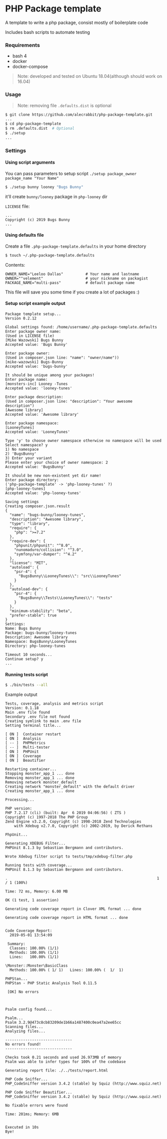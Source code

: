# PHP Package template

A template to write a php package, consist mostly of boilerplate code

Includes bash scripts to automate testing

### Requirements
 - bash 4
 - docker
 - docker-compose

> Note: developed and tested on Ubuntu 18.04(although should work on 16.04)

### Usage
> Note: removing file `.defaults.dist` is optional
```bash
$ git clone https://github.com/alecrabbit/php-package-template.git
...
$ cd php-package-template
$ rm .defaults.dist  # Optional
$ ./setup
...
```
### Settings
#### Using script arguments
 You can pass parameters to setup script
 `./setup package_owner package_name "Your Name"`
 ```bash
 $ ./setup bunny looney "Bugs Bunny"
 ``` 
 it'll create `bunny/looney` package in `php-looney` dir

 `LICENSE` file:
 ```
 ...
 Copyright (c) 2019 Bugs Bunny
 ...
 ```
#### Using defaults file
Create a file `.php-package-template.defaults` in your home directory
```bash
$ touch ~/.php-package-template.defaults
```
Contents:
```
OWNER_NAME="Leeloo Dallas"          # Your name and lastname
OWNER=""velement"                   # your nickname on packagist
PACKAGE_NAME="multi-pass"           # default package name
```
This file will save you some time if you create a lot of packages :)

#### Setup script example output
```
Package template setup...
Version 0.2.12

Global settings found: /home/username/.php-package-template.defaults
Enter package owner name:
(Used in LICENSE file)
[Mike Wazowski] Bugs Bunny
Accepted value: 'Bugs Bunny'

Enter package owner:
(Used in composer.json line: "name": "owner/name"))
[mike-wazowski] Bugs-Bunny
Accepted value: 'bugs-bunny'

It should be unique among your packages!
Enter package name:
[monsters-inc] Looney -Tunes
Accepted value: 'looney-tunes'

Enter package description:
(Used in composer.json line: "description": "Your awesome description")
[Awesome library] 
Accepted value: 'Awesome library'

Enter package namespace:
[LooneyTunes] 
Accepted value: 'LooneyTunes'

Type 'y' to choose owner namespace otherwise no namespace will be used
Select namespace? y
1) No namespace
2) 'BugsBunny'
3) Enter your variant
Please enter your choice of owner namespace: 2
Accepted value: 'BugsBunny'

It should be new non-existent yet dir name!
Enter package directory:
('php-package-template' -> 'php-looney-tunes' ?)
[php-looney-tunes] 
Accepted value: 'php-looney-tunes'

Saving settings
Creating composer.json.result
{
  "name": "bugs-bunny/looney-tunes",
  "description": "Awesome library",
  "type": "library",
  "require": {
    "php": ">=7.2"
  },
  "require-dev": {
    "phpunit/phpunit": "^8.0",
    "nunomaduro/collision": "^3.0",
    "symfony/var-dumper": "^4.2"
  },
  "license": "MIT",
  "autoload": {
    "psr-4": {
      "BugsBunny\\LooneyTunes\\": "src\\LooneyTunes"
    }
  },
  "autoload-dev": {
    "psr-4": {
      "BugsBunny\\Tests\\LooneyTunes\\": "tests"
    }
  },
  "minimum-stability": "beta",
  "prefer-stable": true
}
Settings:
Name: Bugs Bunny
Package: bugs-bunny/looney-tunes
Description: Awesome library
Namespace: BugsBunny\LooneyTunes
Directory: php-looney-tunes

Timeout 10 seconds...
Continue setup? y
...
```

#### Running tests script
```bash
$ ./bin/tests --all
```
Example output
```
Tests, coverage, analysis and metrics script
Version: 0.1.18
Main .env file found
Secondary .env file not found
Creating symlink to main .env file
Setting terminal title...

[ ON ]  Container restart
[ ON ]  Analysis
[ -- ]  PHPMetrics
[ -- ]  Multi-tester
[ ON ]  PHPUnit
[ ON ]  Coverage
[ ON ]  Beautifier

Restarting container...
Stopping monster_app_1 ... done
Removing monster_app_1 ... done
Removing network monster_default
Creating network "monster_default" with the default driver
Creating monster_app_1 ... done

Processing...

PHP version:
PHP 7.2.17 (cli) (built: Apr  6 2019 04:06:56) ( ZTS )
Copyright (c) 1997-2018 The PHP Group
Zend Engine v3.2.0, Copyright (c) 1998-2018 Zend Technologies
    with Xdebug v2.7.0, Copyright (c) 2002-2019, by Derick Rethans

PhpUnit...

Generating XDEBUG Filter...
PHPUnit 8.1.3 by Sebastian Bergmann and contributors.

Wrote Xdebug filter script to tests/tmp/xdebug-filter.php 

Running tests with coverage...
PHPUnit 8.1.3 by Sebastian Bergmann and contributors.

.                                                                   1 / 1 (100%)

Time: 72 ms, Memory: 6.00 MB

OK (1 test, 1 assertion)

Generating code coverage report in Clover XML format ... done

Generating code coverage report in HTML format ... done


Code Coverage Report:   
  2019-05-01 13:54:09   
                        
 Summary:               
  Classes: 100.00% (1/1)
  Methods: 100.00% (1/1)
  Lines:   100.00% (1/1)

\Monster::Monster\BasicClass
  Methods: 100.00% ( 1/ 1)   Lines: 100.00% (  1/  1)

PHPStan...
PHPStan - PHP Static Analysis Tool 0.11.5
                                                                                                                        
 [OK] No errors                                                                                                         
                                                                                                                        


Psalm config found...

Psalm...
Psalm 3.2.9@473c8cb83209de1b66a1487400c0ea47a2ee65cc
Scanning files...
Analyzing files...

------------------------------
No errors found!
------------------------------

Checks took 0.21 seconds and used 26.973MB of memory
Psalm was able to infer types for 100% of the codebase

Generating report file: ./../tests/report.html

PHP Code Sniffer...
PHP_CodeSniffer version 3.4.2 (stable) by Squiz (http://www.squiz.net)

PHP Code Sniffer Beautifier...
PHP_CodeSniffer version 3.4.2 (stable) by Squiz (http://www.squiz.net)

No fixable errors were found

Time: 201ms; Memory: 6MB


Executed in 10s
Bye!
```
